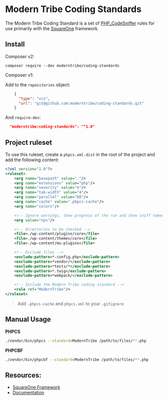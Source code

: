# Modern Tribe Coding Standards

The Modern Tribe Coding Standard is a set of [PHP_CodeSniffer](https://github.com/squizlabs/PHP_CodeSniffer) 
rules for use primarily with the [SquareOne](https://github.com/moderntribe/square-one) framework.

## Install

Composer v2:

`composer require --dev moderntribe/coding-standards`

Composer v1:

Add to the `repositories` object:

```json
    {
      "type": "vcs",
      "url": "git@github.com:moderntribe/coding-standards.git"
    }
```

And `require-dev`:

```json
  "moderntribe/coding-standards": "^1.0"
```

## Project ruleset

To use this ruleset, create a `phpcs.xml.dist` in the root of the project and add the following content:

```xml
<?xml version="1.0"?>
<ruleset>
    <arg name="basepath" value="."/>
    <arg name="extensions" value="php"/>
    <arg name="severity" value="4"/>
    <arg name="tab-width" value="4"/>
    <arg name="parallel" value="80"/>
    <arg name="cache" value=".phpcs-cache"/>
    <arg name="colors"/>

    <!-- Ignore warnings, show progress of the run and show sniff names -->
    <arg value="nps"/>

    <!-- Directories to be checked -->
    <file>./wp-content/plugins/core</file>
    <file>./wp-content/themes/core</file>
    <file>./wp-content/mu-plugins</file>

    <!-- Exclude files -->
    <exclude-pattern>*-config.php</exclude-pattern>
    <exclude-pattern>*vendor/</exclude-pattern>
    <exclude-pattern>*tests/*</exclude-pattern>
    <exclude-pattern>*.twig</exclude-pattern>
    <exclude-pattern>*webpack/</exclude-pattern>

    <!-- Include the Modern Tribe coding standard -->
    <rule ref="ModernTribe"/>
</ruleset>
```

> Add `.phpcs-cache` and `phpcs.xml` to your `.gitignore`
 
## Manual Usage

**PHPCS**
```bash
./vendor/bin/phpcs --standard=ModernTribe /path/to/files/**.php
```

**PHPCBF**
```bash
./vendor/bin/phpcbf --standard=ModernTribe /path/to/files/**.php
```

## Resources:

- [SquareOne Framework](https://github.com/moderntribe/square-one)
- [Documentation](https://github.com/moderntribe/square-one/blob/main/docs/tooling/phpcs.md)
